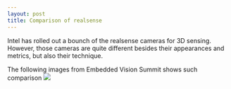 ```yaml
---
layout: post
title: Comparison of realsense
---
```


Intel has rolled out a bounch of the realsense cameras for 3D sensing. However, those cameras are quite different besides their appearances and metrics, but also their technique.

The following images from Embedded Vision Summit shows such comparison
![](https://2.bp.blogspot.com/-n9VoGYrjQLY/WRVTM5p6RII/AAAAAAAAR1M/LomFDUY2WPs53fNYsRJkNdFkdfBT86uZwCLcB/s1600/Intel%2BRealsense%2BLineup%2B2017.JPG)
